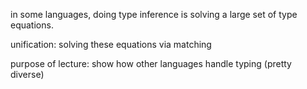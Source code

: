 in some languages, doing type inference is solving a large set of type equations.

unification: solving these equations via matching

purpose of lecture: show how other languages handle typing (pretty diverse)